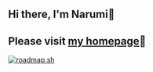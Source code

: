 ## Hi there, I'm Narumi👋

## Please visit [my homepage](https://portfolio-9jygza4k1-naruwo-github.vercel.app/)🚀

<!--
<img alt="Top Langs" height="150px" src="https://github-readme-stats.vercel.app/api/top-langs/?username=naruwo-github&layout=compact&count_private=true&show_icons=true&theme=tokyonight" />
-->

[![roadmap.sh](https://api.roadmap.sh/v1-badge/wide/643e7a80e272577374912709?variant=dark&roadmaps=frontend%2Creact%2Cbackend%2Cnodejs)](https://roadmap.sh)

<!--
![](https://github-profile-summary-cards.vercel.app/api/cards/profile-details?username=naruwo-github&theme=2077)
-->

<!--
![](http://github-profile-summary-cards.vercel.app/api/cards/profile-details?username=naruwo-github&theme=vue)
![](http://github-profile-summary-cards.vercel.app/api/cards/repos-per-language?username=naruwo-github&theme=vue)
![](http://github-profile-summary-cards.vercel.app/api/cards/most-commit-language?username=naruwo-github&theme=vue)
![](http://github-profile-summary-cards.vercel.app/api/cards/stats?username=naruwo-github&theme=vue)
![](http://github-profile-summary-cards.vercel.app/api/cards/productive-time?username=naruwo-github&theme=vue&utcOffset=8)
-->

<!--
- 🔭 I’m currently working on ...
- 🌱 I’m currently learning ...
- 👯 I’m looking to collaborate on ...
- 🤔 I’m looking for help with ...
- 💬 Ask me about ...
- 📫 How to reach me: ...
- 😄 Pronouns: ...
- ⚡ Fun fact: ...
-->
